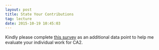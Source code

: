 ```yaml
---
layout: post
title: State Your Contributions
tag: lecture
date: 2015-10-19 10:45:03
---
```


Kindly please complete [this survey](https://ivle.nus.edu.sg/v1/survey/student/default.aspx?courseID=91613bf3-f41c-4b03-921f-cd0ef7a63a87#)
as an additional data point to help me evaluate your individual work for CA2.
